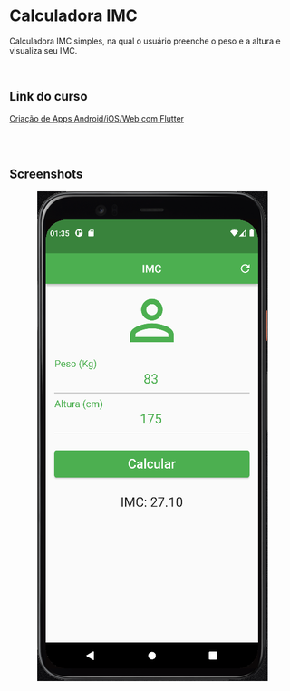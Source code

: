<h1>Calculadora IMC</h1>

<p>Calculadora IMC simples, na qual o usuário preenche o peso e a altura e visualiza seu IMC.</p>

<br>

<h2>Link do curso</h2>
<a href="https://www.udemy.com/course/curso-completo-flutter-app-android-ios/">
Criação de Apps Android/iOS/Web com Flutter
</a>

<br><br>

<h2>Screenshots</h2>
<div align="center">
    <img  src="https://raw.githubusercontent.com/DouglasLeal/flutter-calculadora-imc-udemy-daniel-ciolfi/main/screenshots/tela.png">
</div>

